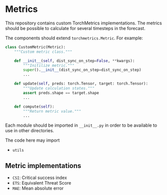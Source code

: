 # Metrics

This repository contains custom TorchMetrics implementations. The metrics should be possible to calculate
for several timesteps in the forecast.

The components should extend `torchmetrics.Metric`. For example:

```python
class CustomMetric(Metric):
    """Custom metric class."""

    def __init__(self, dist_sync_on_step=False, **kwargs):
        """Initilize metric."""
        super().__init__(dist_sync_on_step=dist_sync_on_step)
        ...

    def update(self, preds: torch.Tensor, target: torch.Tensor):
        """Update calculation states."""
        assert preds.shape == target.shape
        ...

    def compute(self):
        """Return metric value."""
        ...
```

Each module should be imported in `__init__.py` in order to be available to use in other directories.

The code here may import

- `utils`

## Metric implementations

- `CSI`: Critical success index
- `ETS`: Equivalent Threat Score
- `MAE`: Mean absolute error
